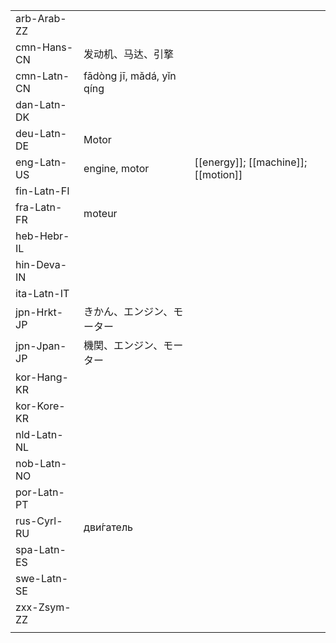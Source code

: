 | | | |
|-|-|-|
| arb-Arab-ZZ |  |  |
| cmn-Hans-CN | 发动机、马达、引撉 |  |
| cmn-Latn-CN | fādòng jī, mǎdá, yǐn qíng |  |
| dan-Latn-DK |  |  |
| deu-Latn-DE | Motor |  |
| eng-Latn-US | engine, motor | [[energy]]; [[machine]]; [[motion]] |
| fin-Latn-FI |  |  |
| fra-Latn-FR | moteur |  |
| heb-Hebr-IL |  |  |
| hin-Deva-IN |  |  |
| ita-Latn-IT |  |  |
| jpn-Hrkt-JP | きかん、エンジン、モーター |  |
| jpn-Jpan-JP | 機関、エンジン、モーター |  |
| kor-Hang-KR |  |  |
| kor-Kore-KR |  |  |
| nld-Latn-NL |  |  |
| nob-Latn-NO |  |  |
| por-Latn-PT |  |  |
| rus-Cyrl-RU | дви́гатель |  |
| spa-Latn-ES |  |  |
| swe-Latn-SE |  |  |
| zxx-Zsym-ZZ |  |  |
|  |  |  |